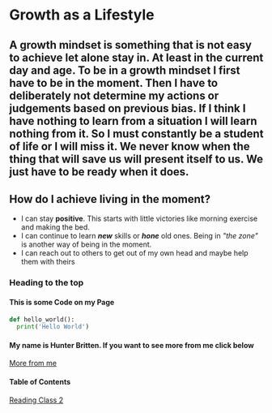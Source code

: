 # Growth as a Lifestyle

## A growth mindset is something that is not easy to achieve let alone stay in. At least in the current day and age. To be in a growth mindset I first have to be in the moment. Then I have to deliberately not determine my actions or judgements based on previous bias. If I think I have nothing to learn from a situation I will learn nothing from it. So I must constantly be a student of life or I will miss it. We never know when the thing that will save us will present itself to us. We just have to be ready when it does. 

## How do I achieve living in the moment?
- I can stay **positive**. This starts with little victories like morning exercise and making the bed.
- I can continue to learn **_new_** skills or **_hone_** old ones. Being in _"the zone"_ is another way of being in the moment.
- I can reach out to others to get out of my own head and maybe help them with theirs


### Heading to the top
[](https://scontent-sea1-1.xx.fbcdn.net/v/t1.0-9/67884427_2476643552356993_7638474889258598400_n.jpg?_nc_cat=107&ccb=3&_nc_sid=09cbfe&_nc_ohc=qwtvBdeVSP4AX8GHxqk&_nc_ht=scontent-sea1-1.xx&oh=5c2c42736340b4663ee1e27a9638b76b&oe=605A7931)


#### This is some Code on my Page
```python
def hello_world():
  print('Hello World')
```

#### My name is Hunter Britten. If you want to see more from me click below
[More from me](https://github.com/hgbritten)

#### Table of Contents

[Reading Class 2](read02.md)
